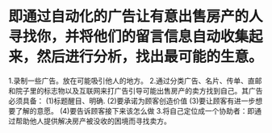 # 即通过自动化的广告让有意出售房产的人寻找你，并将他们的留言信息自动收集起来，然后进行分析，找出最可能的生意。
1.录制一些广告。放在可能吸引他人的地方。
2.通过分类广告、名片、传单、直邮和院子里的标志物以及互联网来打广告引导可能出售房产的卖方找到自己。其广告必须具备：
  (1)标题醒目、明确.
  (2)要承诺为顾客创造价值
  (3)要让顾客有进一步想要了解的意愿。
  (4)要告诉顾客接下来该怎么做
3.将自己定位成一个协助者：即通过帮助他人提供解决房产被没收的困境而寻找卖方。
 
  
